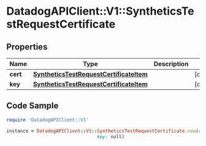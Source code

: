 # DatadogAPIClient::V1::SyntheticsTestRequestCertificate

## Properties

Name | Type | Description | Notes
------------ | ------------- | ------------- | -------------
**cert** | [**SyntheticsTestRequestCertificateItem**](SyntheticsTestRequestCertificateItem.md) |  | [optional] 
**key** | [**SyntheticsTestRequestCertificateItem**](SyntheticsTestRequestCertificateItem.md) |  | [optional] 

## Code Sample

```ruby
require 'DatadogAPIClient::V1'

instance = DatadogAPIClient::V1::SyntheticsTestRequestCertificate.new(cert: null,
                                 key: null)
```


